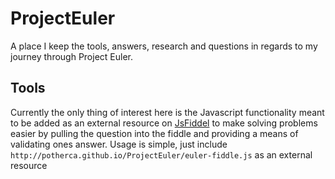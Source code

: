 ProjectEuler
==============

A place I keep the tools, answers, research and questions in regards to my journey through Project Euler.

 Tools
-------
Currently the only thing of interest here is the Javascript functionality meant to be added as an external resource on [JsFiddel](http://jsfiddle.net/) to make solving problems easier by pulling the question into the fiddle and providing a means of validating ones answer. Usage is simple, just include `http://potherca.github.io/ProjectEuler/euler-fiddle.js` as an external resource
